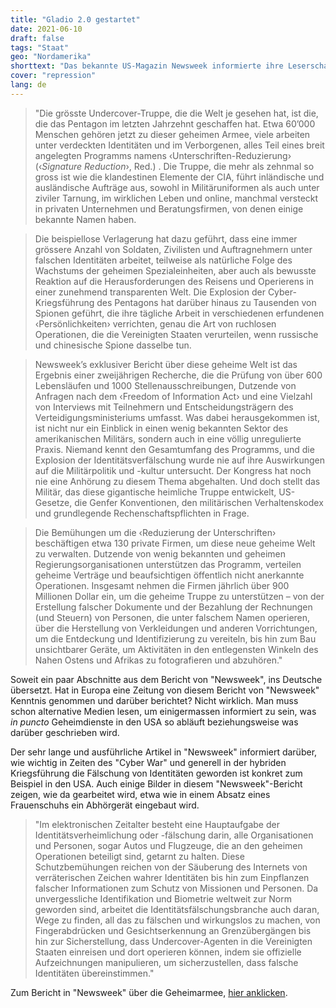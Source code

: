 ```yaml
---
title: "Gladio 2.0 gestartet"
date: 2021-06-10
draft: false
tags: "Staat"
geo: "Nordamerika"
shorttext: "Das bekannte US-Magazin Newsweek informierte ihre Leserschaft über eine US-Geheimarmee. Europa scheint es nicht zu interessieren."
cover: "repression"
lang: de
---
```


> "Die grösste Undercover-Truppe, die die Welt je gesehen hat, ist die, die das Pentagon im letzten Jahrzehnt geschaffen hat. Etwa 60’000 Menschen gehören jetzt zu dieser geheimen Armee, viele arbeiten unter verdeckten Identitäten und im Verborgenen, alles Teil eines breit angelegten Programms namens ‹Unterschriften-Reduzierung› (‹*Signature Reduction*›, Red.) . Die Truppe, die mehr als zehnmal so gross ist wie die klandestinen Elemente der CIA, führt inländische und ausländische Aufträge aus, sowohl in Militäruniformen als auch unter ziviler Tarnung, im wirklichen Leben und online, manchmal versteckt in privaten Unternehmen und Beratungsfirmen, von denen einige bekannte Namen haben.

> Die beispiellose Verlagerung hat dazu geführt, dass eine immer grössere Anzahl von Soldaten, Zivilisten und Auftragnehmern unter falschen Identitäten arbeitet, teilweise als natürliche Folge des Wachstums der geheimen Spezialeinheiten, aber auch als bewusste Reaktion auf die Herausforderungen des Reisens und Operierens in einer zunehmend transparenten Welt. Die Explosion der Cyber-Kriegsführung des Pentagons hat darüber hinaus zu Tausenden von Spionen geführt, die ihre tägliche Arbeit in verschiedenen erfundenen ‹Persönlichkeiten› verrichten, genau die Art von ruchlosen Operationen, die die Vereinigten Staaten verurteilen, wenn russische und chinesische Spione dasselbe tun.

> Newsweek’s exklusiver Bericht über diese geheime Welt ist das Ergebnis einer zweijährigen Recherche, die die Prüfung von über 600 Lebensläufen und 1000 Stellenausschreibungen, Dutzende von Anfragen nach dem ‹Freedom of Information Act› und eine Vielzahl von Interviews mit Teilnehmern und Entscheidungsträgern des Verteidigungsministeriums umfasst. Was dabei herausgekommen ist, ist nicht nur ein Einblick in einen wenig bekannten Sektor des amerikanischen Militärs, sondern auch in eine völlig unregulierte Praxis. Niemand kennt den Gesamtumfang des Programms, und die Explosion der Identitätsverfälschung wurde nie auf ihre Auswirkungen auf die Militärpolitik und -kultur untersucht. Der Kongress hat noch nie eine Anhörung zu diesem Thema abgehalten. Und doch stellt das Militär, das diese gigantische heimliche Truppe entwickelt, US-Gesetze, die Genfer Konventionen, den militärischen Verhaltenskodex und grundlegende Rechenschaftspflichten in Frage.

> Die Bemühungen um die ‹Reduzierung der Unterschriften› beschäftigen etwa 130 private Firmen, um diese neue geheime Welt zu verwalten. Dutzende von wenig bekannten und geheimen Regierungsorganisationen unterstützen das Programm, verteilen geheime Verträge und beaufsichtigen öffentlich nicht anerkannte Operationen. Insgesamt nehmen die Firmen jährlich über 900 Millionen Dollar ein, um die geheime Truppe zu unterstützen – von der Erstellung falscher Dokumente und der Bezahlung der Rechnungen (und Steuern) von Personen, die unter falschem Namen operieren, über die Herstellung von Verkleidungen und anderen Vorrichtungen, um die Entdeckung und Identifizierung zu vereiteln, bis hin zum Bau unsichtbarer Geräte, um Aktivitäten in den entlegensten Winkeln des Nahen Ostens und Afrikas zu fotografieren und abzuhören."

Soweit ein paar Abschnitte aus dem Bericht von "Newsweek", ins Deutsche übersetzt. Hat in Europa eine Zeitung von diesem Bericht von "Newsweek" Kenntnis genommen und darüber berichtet? Nicht wirklich. Man muss schon alternative Medien lesen, um einigermassen informiert zu sein, was *in puncto* Geheimdienste in den USA so abläuft beziehungsweise was darüber geschrieben wird.

Der sehr lange und ausführliche Artikel in "Newsweek" informiert darüber, wie wichtig in Zeiten des "Cyber War" und generell in der hybriden Kriegsführung die Fälschung von Identitäten geworden ist konkret zum Beispiel in den USA. Auch einige Bilder in diesem "Newsweek"-Bericht zeigen, wie da gearbeitet wird, etwa wie in einem Absatz eines Frauenschuhs ein Abhörgerät eingebaut wird.

> "Im elektronischen Zeitalter besteht eine Hauptaufgabe der Identitätsverheimlichung oder -fälschung darin, alle Organisationen und Personen, sogar Autos und Flugzeuge, die an den geheimen Operationen beteiligt sind, getarnt zu halten. Diese Schutzbemühungen reichen von der Säuberung des Internets von verräterischen Zeichen wahrer Identitäten bis hin zum Einpflanzen falscher Informationen zum Schutz von Missionen und Personen. Da unvergessliche Identifikation und Biometrie weltweit zur Norm geworden sind, arbeitet die Identitätsfälschungsbranche auch daran, Wege zu finden, all das zu fälschen und wirkungslos zu machen, von Fingerabdrücken und Gesichtserkennung an Grenzübergängen bis hin zur Sicherstellung, dass Undercover-Agenten in die Vereinigten Staaten einreisen und dort operieren können, indem sie offizielle Aufzeichnungen manipulieren, um sicherzustellen, dass falsche Identitäten übereinstimmen."

Zum Bericht in "Newsweek" über die Geheimarmee, [hier anklicken](https://www.newsweek.com/exclusive-inside-militarys-secret-undercover-army-1591881 "Inside the Military's Secret Undercover Army").
